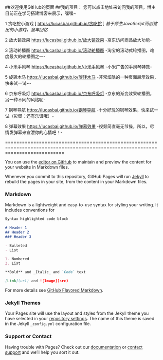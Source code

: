 ##欢迎使用GitHub的页面
##我的项目：
您可以点击地址来访问我的项目，博主目前正在学习搭建博客来展示，嘿嘿~

1 贪吃蛇小游戏  [ https://lucasbai.github.io/贪吃蛇 ]
_基于原生JavaScript而创建出的小游戏，童年回忆_

2 放大镜效果  https://lucasbai.github.io/放大镜效果
-京东访问商品放大功能-

3 滚动轮播图  https://lucasbai.github.io/滚动轮播图
-淘宝的滚动式轮播图，难度最大的轮播图之一-

4 小米手风琴  https://lucasbai.github.io/小米手风琴
-小米广告的手风琴特效-

5 旋转木马  https://lucasbai.github.io/旋转木马
-非常炫酷的一种页面展示效果，快来试一试~-

6 京东呼吸灯  https://lucasbai.github.io/京东呼吸灯
-京东的渐变效果轮播图，另一种不同的风格呢-

7 钢琴导航  https://lucasbai.github.io/钢琴导航
-十分好玩的钢琴效果，快来试一试（彩蛋：还有乐谱哦）-

8 弹幕效果  https://lucasbai.github.io/弹幕效果
-视频简直毫无节操，所以，尽情发弹幕来宣泄你的心情吧！-



=================================================================================================================================

You can use the [editor on GitHub](https://github.com/LucasBai/LucasBai.github.io/edit/master/index.md) to maintain and preview the content for your website in Markdown files.

Whenever you commit to this repository, GitHub Pages will run [Jekyll](https://jekyllrb.com/) to rebuild the pages in your site, from the content in your Markdown files.

### Markdown

Markdown is a lightweight and easy-to-use syntax for styling your writing. It includes conventions for

```markdown
Syntax highlighted code block

# Header 1
## Header 2
### Header 3

- Bulleted
- List

1. Numbered
2. List

**Bold** and _Italic_ and `Code` text

[Link](url) and ![Image](src)
```

For more details see [GitHub Flavored Markdown](https://guides.github.com/features/mastering-markdown/).

### Jekyll Themes

Your Pages site will use the layout and styles from the Jekyll theme you have selected in your [repository settings](https://github.com/LucasBai/LucasBai.github.io/settings). The name of this theme is saved in the Jekyll `_config.yml` configuration file.

### Support or Contact

Having trouble with Pages? Check out our [documentation](https://help.github.com/categories/github-pages-basics/) or [contact support](https://github.com/contact) and we’ll help you sort it out.
